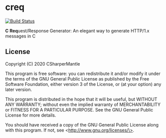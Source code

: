 # creq

[![Build Status](https://travis-ci.com/CSharperMantle/creq.svg?branch=master)](https://travis-ci.com/CSharperMantle/creq)

**C** **Req**uest/Response Generator: An elegant way to generate HTTP/1.x messages in C

## License

Copyright (C) 2020  CSharperMantle

This program is free software: you can redistribute it and/or modify
it under the terms of the GNU General Public License as published by
the Free Software Foundation, either version 3 of the License, or
(at your option) any later version.

This program is distributed in the hope that it will be useful,
but WITHOUT ANY WARRANTY; without even the implied warranty of
MERCHANTABILITY or FITNESS FOR A PARTICULAR PURPOSE.  See the
GNU General Public License for more details.

You should have received a copy of the GNU General Public License
along with this program.  If not, see \<http://www.gnu.org/licenses/\>.
